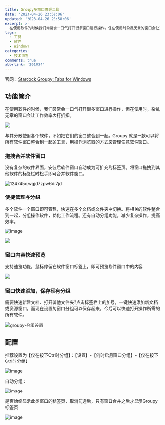 ```yaml
---
title: Groupy多窗口管理工具
date: '2023-04-26 23:58:06'
updated: '2023-04-26 23:58:06'
excerpt: >-
  在使用软件的时候我们常常会一口气打开很多窗口进行操作。但在使用时杂乱无章的窗口会让工作效率大打折扣。​​​​​​与其分散使用各个软件不如把它们的窗口整合到一起。groupy就是一款可以将所有软件窗口整合到一起的工具用操作浏览器的方式来管理任意软件窗口。拖拽合并软件窗口没有复杂的软件界面安装后软件窗口自动成为可扩充的标签页。将窗口拖拽到其他软件的标签栏时松手即可合并软件窗口。​​​​便捷管理与分组多个软件一个窗口即可管理快速在多个文档或
tags:
  - 工具
  - 软件
  - Windows
categories:
  - 技术博客
comments: true
abbrlink: '291034'
---
```




官网：[Stardock Groupy: Tabs for Windows](https://www.stardock.com/products/groupy/)

## 功能简介

在使用软件的时候，我们常常会一口气打开很多窗口进行操作，但在使用时，杂乱无章的窗口会让工作效率大打折扣。

​​​![](https://raw.githubusercontent.com/Achuan-2/PicBed/pic/assets/202304252305052.gif)​​​

与其分散使用各个软件，不如把它们的窗口整合到一起。Groupy 就是一款可以将所有软件窗口整合到一起的工具，用操作浏览器的方式来管理任意软件窗口。

### 拖拽合并软件窗口

没有复杂的软件界面，安装后软件窗口自动成为可扩充的标签页。将窗口拖拽到其他软件的标签栏时松手即可合并软件窗口。

​​![124745ojwgjd7zpw6dr7jd](https://raw.githubusercontent.com/Achuan-2/PicBed/pic/assets/202304252304833.gif)​​

### 便捷管理与分组

多个软件一个窗口即可管理，快速在多个文档或文件夹中切换。将相关的软件整合到一起，分组操作软件，优化工作流程。还有自动分组功能，减少复杂操作，提高效率。

​![image](https://raw.githubusercontent.com/Achuan-2/PicBed/pic/assets/202304252305332.png)

​​![](https://raw.githubusercontent.com/Achuan-2/PicBed/pic/assets/202304252305740.gif)​​​

### 窗口内容快速预览

支持速览功能，鼠标停留在软件窗口标签上，即可预览软件窗口中的内容

​![](https://raw.githubusercontent.com/Achuan-2/PicBed/pic/assets/202304252304937.gif)​

### 窗口快速添加，保存现有分组

需要快速新建文档、打开其他文件夹?点击标签栏上的加号，一键快速添加新文档或资源窗口。而现在设置的窗口分组可以保存起来，今后可以快速打开操作所需的所有软件。

​​![groupy-分组设置](https://raw.githubusercontent.com/Achuan-2/PicBed/pic/assets/202304252304686.gif)​​

## 配置

推荐设置为【仅在按下Ctrl时分组】：【设置】-【何时启用窗口分组】-【仅在按下Ctrl时分组】

​![image](https://raw.githubusercontent.com/Achuan-2/PicBed/pic/assets/202304252304016.png)​

自动分组：

​![image](https://raw.githubusercontent.com/Achuan-2/PicBed/pic/assets/202304252304443.png)​

是否始终显示此类窗口的标签页，取消勾选后，只有窗口合并之后才显示Groupy标签页

​​![image](https://raw.githubusercontent.com/Achuan-2/PicBed/pic/assets/202304252304472.png)​​

‍
